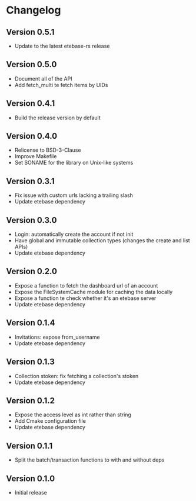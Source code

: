 # Changelog

## Version 0.5.1
* Update to the latest etebase-rs release

## Version 0.5.0
* Document all of the API
* Add fetch_multi te fetch items by UIDs

## Version 0.4.1
* Build the release version by default

## Version 0.4.0
* Relicense to BSD-3-Clause
* Improve Makefile
* Set SONAME for the library on Unix-like systems

## Version 0.3.1
* Fix issue with custom urls lacking a trailing slash
* Update etebase dependency

## Version 0.3.0
* Login: automatically create the account if not init
* Have global and immutable collection types (changes the create and list APIs)
* Update etebase dependency

## Version 0.2.0
* Expose a function to fetch the dashboard url of an account
* Expose the FileSystemCache module for caching the data locally
* Expose a function te check whether it's an etebase server
* Update etebase dependency

## Version 0.1.4
* Invitations: expose from_username
* Update etebase dependency

## Version 0.1.3
* Collection stoken: fix fetching a collection's stoken
* Update etebase dependency

## Version 0.1.2
* Expose the access level as int rather than string
* Add Cmake configuration file
* Update etebase dependency

## Version 0.1.1
* Split the batch/transaction functions to with and without deps

## Version 0.1.0
* Initial release
